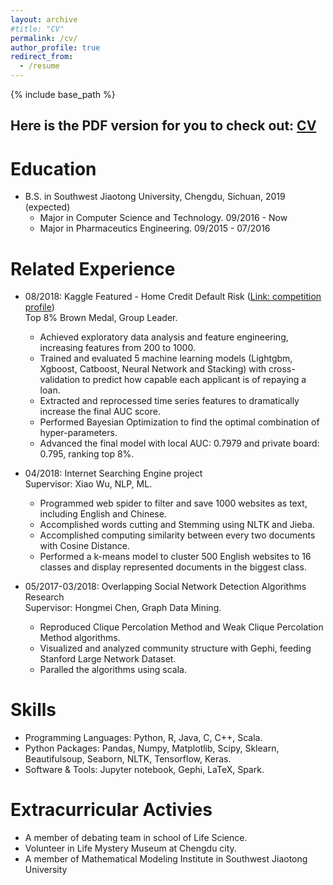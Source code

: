 ```yaml
---
layout: archive
#title: "CV"
permalink: /cv/
author_profile: true
redirect_from:
  - /resume
---
```


{% include base_path %}

Here is the PDF version for you to check out: [CV](https://drive.google.com/open?id=1A4nsId3cwoOH1Rn5pi9ewEDuZ5bNn1jS)
--------------    

Education
======
* B.S. in Southwest Jiaotong University, Chengdu, Sichuan, 2019 (expected)
  * Major in Computer Science and Technology. 09/2016 - Now
  * Major in Pharmaceutics Engineering. 09/2015 - 07/2016

Related Experience
======
* 08/2018: Kaggle Featured - Home Credit Default Risk ([Link: competition profile](https://www.kaggle.com/herlobster))    
  Top 8% Brown Medal, Group Leader.
  * Achieved exploratory data analysis and feature engineering, increasing features from 200 to 1000.
  * Trained and evaluated 5 machine learning models (Lightgbm, Xgboost, Catboost, Neural Network and Stacking) with cross-validation to predict how capable each applicant is of repaying a loan.
  * Extracted and reprocessed time series features to dramatically increase the final AUC score.
  * Performed Bayesian Optimization to find the optimal combination of hyper-parameters.
  * Advanced the final model with local AUC: 0.7979 and private board: 0.795, ranking top 8%.

* 04/2018: Internet Searching Engine project   
  Supervisor: Xiao Wu, NLP, ML.
  * Programmed web spider to filter and save 1000 websites as text, including English and Chinese.
  * Accomplished words cutting and Stemming using NLTK and Jieba. 
  * Accomplished computing similarity between every two documents with Cosine Distance.
  * Performed a k-means model to cluster 500 English websites to 16 classes and display represented documents in the biggest class.
  
* 05/2017-03/2018: Overlapping Social Network Detection Algorithms Research   
  Supervisor: Hongmei Chen, Graph Data Mining.
  * Reproduced Clique Percolation Method and Weak Clique Percolation Method algorithms.
  * Visualized and analyzed community structure with Gephi, feeding Stanford Large Network Dataset.
  * Paralled the algorithms using scala.
  
Skills
======
* Programming Languages: Python, R, Java, C, C++, Scala.
* Python Packages: Pandas, Numpy, Matplotlib, Scipy, Sklearn, Beautifulsoup, Seaborn, NLTK, Tensorflow, Keras.
* Software & Tools: Jupyter notebook, Gephi, LaTeX, Spark.
  
Extracurricular Activies
======
* A member of debating team in school of Life Science.
* Volunteer in Life Mystery Museum at Chengdu city.
* A member of Mathematical Modeling Institute in Southwest Jiaotong University
